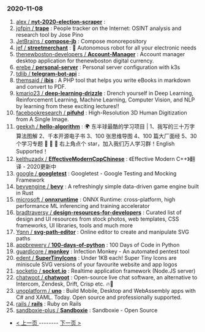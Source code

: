 ### 2020-11-08 
1. [
        alex /
**nyt-2020-election-scraper**](https://github.com/alex/nyt-2020-election-scraper) : 
1. [
        jofpin /
**trape**](https://github.com/jofpin/trape) : People tracker on the Internet: OSINT analysis and research tool by Jose Pino
1. [
        JetBrains /
**compose-jb**](https://github.com/JetBrains/compose-jb) : Compose monorepository
1. [
        jef /
**streetmerchant**](https://github.com/jef/streetmerchant) : 🤖 Autonomous robot for all your electronic needs
1. [
        thenewboston-developers /
**Account-Manager**](https://github.com/thenewboston-developers/Account-Manager) : Account manager desktop application for thenewboston digital currency.
1. [
        erebe /
**personal-server**](https://github.com/erebe/personal-server) : Personal server configuration with k3s
1. [
        tdlib /
**telegram-bot-api**](https://github.com/tdlib/telegram-bot-api) : 
1. [
        themsaid /
**ibis**](https://github.com/themsaid/ibis) : A PHP tool that helps you write eBooks in markdown and convert to PDF.
1. [
        kmario23 /
**deep-learning-drizzle**](https://github.com/kmario23/deep-learning-drizzle) : Drench yourself in Deep Learning, Reinforcement Learning, Machine Learning, Computer Vision, and NLP by learning from these exciting lectures!!
1. [
        facebookresearch /
**pifuhd**](https://github.com/facebookresearch/pifuhd) : High-Resolution 3D Human Digitization from A Single Image.
1. [
        geekxh /
**hello-algorithm**](https://github.com/geekxh/hello-algorithm) : 🌍 东半球最酷的学习项目 | 1、我写的三十万字算法图解 2、千本开源电子书 3、100 张思维导图 4、100 篇大厂面经 5、30 个学习专题 🚀 🚀 🚀 右上角点个 star，加入我们万人学习群！English Supported！
1. [
        kelthuzadx /
**EffectiveModernCppChinese**](https://github.com/kelthuzadx/EffectiveModernCppChinese) : 《Effective Modern C++》翻译 - 2020更新中
1. [
        google /
**googletest**](https://github.com/google/googletest) : Googletest - Google Testing and Mocking Framework
1. [
        bevyengine /
**bevy**](https://github.com/bevyengine/bevy) : A refreshingly simple data-driven game engine built in Rust
1. [
        microsoft /
**onnxruntime**](https://github.com/microsoft/onnxruntime) : ONNX Runtime: cross-platform, high performance ML inferencing and training accelerator
1. [
        bradtraversy /
**design-resources-for-developers**](https://github.com/bradtraversy/design-resources-for-developers) : Curated list of design and UI resources from stock photos, web templates, CSS frameworks, UI libraries, tools and much more
1. [
        Yqnn /
**svg-path-editor**](https://github.com/Yqnn/svg-path-editor) : Online editor to create and manipulate SVG paths
1. [
        appbrewery /
**100-days-of-python**](https://github.com/appbrewery/100-days-of-python) : 100 Days of Code in Python
1. [
        guardicore /
**monkey**](https://github.com/guardicore/monkey) : Infection Monkey - An automated pentest tool
1. [
        edent /
**SuperTinyIcons**](https://github.com/edent/SuperTinyIcons) : Under 1KB each! Super Tiny Icons are miniscule SVG versions of your favourite website and app logos
1. [
        socketio /
**socket.io**](https://github.com/socketio/socket.io) : Realtime application framework (Node.JS server)
1. [
        chatwoot /
**chatwoot**](https://github.com/chatwoot/chatwoot) : Open-source live chat software, an alternative to Intercom, Zendesk, Drift, Crisp etc. 🔥💬
1. [
        unoplatform /
**uno**](https://github.com/unoplatform/uno) : Build Mobile, Desktop and WebAssembly apps with C# and XAML. Today. Open source and professionally supported.
1. [
        rails /
**rails**](https://github.com/rails/rails) : Ruby on Rails
1. [
        sandboxie-plus /
**Sandboxie**](https://github.com/sandboxie-plus/Sandboxie) : Sandboxie - Open Source 

- [ < 上一页 ](https://github.com/able8/github-trending-daily-record/blob/master/2020-11-07.md) -------- [ 下一页 > ](https://github.com/able8/github-trending-daily-record/blob/master/2020-11-09.md)